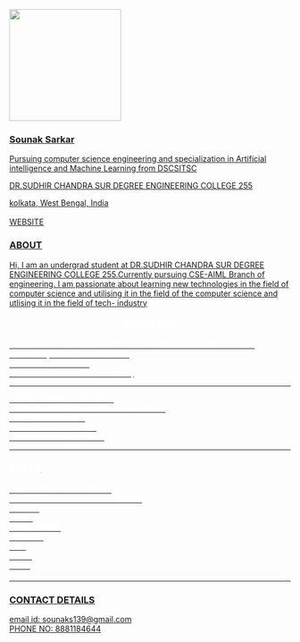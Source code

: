 <!DOCTYPE html>
<html lang="en">
<head>
    <meta charset="UTF-8">
    <meta name="viewport" content="width=device-width, initial-scale=1.0">
</head>
<body>
    <img src=https://media.licdn.com/dms/image/D5603AQHEgbBJB86kfQ/profile-displayphoto-shrink_400_400/0/1711956894298?e=1727308800&v=beta&t=NwURLv2q5N_DyQWeB9CZRDuTU6awhiAnmht8wbh6EqM  height="200PX">
    <div class="heading"><h3><u>Sounak Sarkar</h3></div>
    <div id="para"><p> Pursuing computer science engineering and specialization in Artificial intelligence and Machine Learning from DSCSITSC</p></div>
    <div id="para2"><p>DR.SUDHIR CHANDRA SUR DEGREE ENGINEERING COLLEGE 255</p></div>
    <DIV id="para3"> kolkata, West Bengal, India</DIV>
    <br>
    <div id="para4"><a href="https://linktr.ee/sounakss7">WEBSITE</a></div>
    <div id="para5"><h3><u>ABOUT</h3></div>
    <div id="para6"><p>Hi, I am an undergrad student at DR.SUDHIR CHANDRA SUR DEGREE ENGINEERING COLLEGE 255.Currently pursuing CSE-AIML Branch of engineering. I am passionate about learning new technologies in the field of computer science and utilising it in the field of the computer science and utlising it in the field of tech- industry</p></div>
    <main style="color: white;"><h3 style="text-align: center;"><u style="font-family: sans-serif;">EDUCATION</u></h3><section>
        DR.SUDHIR CHANDRA SUR DEGREE ENGINEERING COLLEGE 255.<br>
    CSE-AIML,COMPUTER SCIENCE<br>
    OCT 2022-OCT 2026<br>
    GRADE:7.50 (CURRENT 4th SEM )
<hr>
FUTURE CAMPUS SCHOOL.<br>
FOUNDATIONS(X)+SCIENCE STREAM(XII)<br>
JAN 2015-JAN 2022<br>
GRADE: CLASS 10-77%<br>
GRADE: CLASS 12-80.4%<HR>
</section>
<DIV id="para7"><H3><u>SKILLS</H3></DIV></main>
<DIV id="para8" style="color: white;"><P><H4><nav> CASCADING STYLE SHEET<BR> OBJECT- ORIENTED PROGRAMING<BR>NUMPY<BR>DBMS<BR>C LANGUAGE<BR>PYTHON<BR>DSA<BR>HTML<BR>JAVA<br></nav></H4></P></DIV>
<hr>
<div id="para9"><u><h3>CONTACT DETAILS</h3></u>
<p> email id:  <a href="sounaks139@gmail.com">sounaks139@gmail.com</a><br>
PHONE NO: 8881184644</p>
</div>
</body>
</html>
